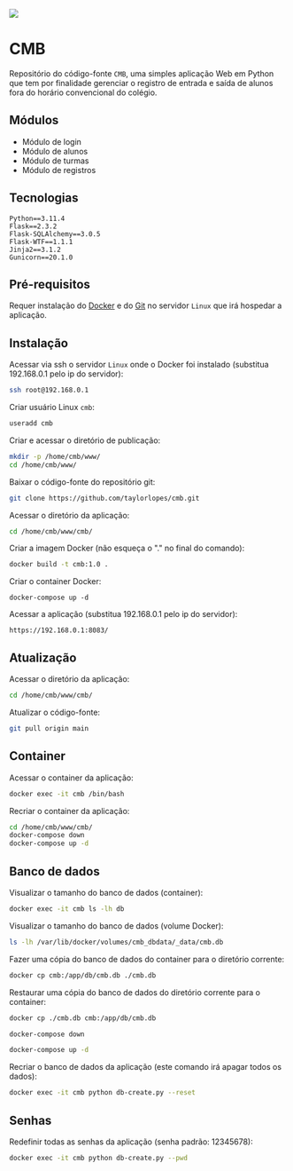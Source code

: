 ![](simba/static/images/logo_labra9.png)

# CMB
Repositório do código-fonte `CMB`, uma simples aplicação Web em Python que tem por finalidade gerenciar o registro de entrada e saída de alunos fora do horário convencional do colégio.  

## Módulos
- Módulo de login
- Módulo de alunos
- Módulo de turmas
- Módulo de registros

## Tecnologias
`Python==3.11.4`\
`Flask==2.3.2`\
`Flask-SQLAlchemy==3.0.5`\
`Flask-WTF==1.1.1`\
`Jinja2==3.1.2`\
`Gunicorn==20.1.0` 
 
## Pré-requisitos
Requer instalação do [Docker](https://www.docker.com/) e do [Git](https://git-scm.com/) no servidor `Linux` que irá hospedar a aplicação.

## Instalação
Acessar via ssh o servidor `Linux` onde o Docker foi instalado (substitua 192.168.0.1 pelo ip do servidor):
```bash
ssh root@192.168.0.1
```

Criar usuário Linux `cmb`:
```bash
useradd cmb
```

Criar e acessar o diretório de publicação:
```bash
mkdir -p /home/cmb/www/
cd /home/cmb/www/
```

Baixar o código-fonte do repositório git:
```bash
git clone https://github.com/taylorlopes/cmb.git
```

Acessar o diretório da aplicação:
```bash
cd /home/cmb/www/cmb/
```

Criar a imagem Docker (não esqueça o "." no final do comando):
```bash
docker build -t cmb:1.0 .
```

Criar o container Docker:
```
docker-compose up -d
```

Acessar a aplicação (substitua 192.168.0.1 pelo ip do servidor):
```
https://192.168.0.1:8083/
```

## Atualização

Acessar o diretório da aplicação:
```bash
cd /home/cmb/www/cmb/
```

Atualizar o código-fonte:
```bash
git pull origin main
```

## Container

Acessar o container da aplicação:
```bash
docker exec -it cmb /bin/bash
```

Recriar o container da aplicação:
```bash
cd /home/cmb/www/cmb/
docker-compose down
docker-compose up -d
```

## Banco de dados

Visualizar o tamanho do banco de dados (container):
```bash
docker exec -it cmb ls -lh db
```

Visualizar o tamanho do banco de dados (volume Docker):
```bash
ls -lh /var/lib/docker/volumes/cmb_dbdata/_data/cmb.db
```

Fazer uma cópia do banco de dados do container para o diretório corrente:
```bash
docker cp cmb:/app/db/cmb.db ./cmb.db
```

Restaurar uma cópia do banco de dados do diretório corrente para o container:
```bash
docker cp ./cmb.db cmb:/app/db/cmb.db 

docker-compose down

docker-compose up -d
```

Recriar o banco de dados da aplicação (este comando irá apagar todos os dados):
```bash
docker exec -it cmb python db-create.py --reset
```

## Senhas

Redefinir todas as senhas da aplicação (senha padrão: 12345678):
```bash
docker exec -it cmb python db-create.py --pwd
```